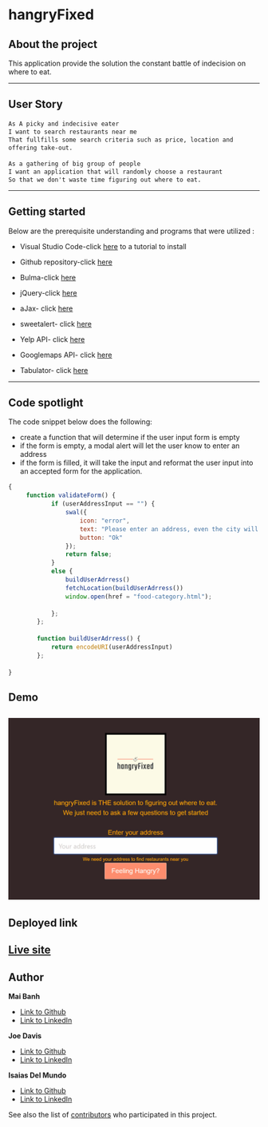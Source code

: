 # hangryFixed

## About the project

This application provide the solution the constant battle of indecision on where to eat.

---

## User Story

    As A picky and indecisive eater
    I want to search restaurants near me
    That fullfills some search criteria such as price, location and offering take-out.
    
    As a gathering of big group of people
    I want an application that will randomly choose a restaurant
    So that we don't waste time figuring out where to eat.

---

## Getting started
Below are the prerequisite understanding and programs that were utilized :
* Visual Studio Code-click [here](https://code.visualstudio.com/) to a tutorial to install
* Github repository-click [here](https://help.github.com/en/github/)

* Bulma-click [here](https://bulma.io/documentation/)

* jQuery-click [here](https://code.jquery.com/jquery-3.4.1.min.js)

* aJax- click [here](https://cdnjs.cloudflare.com/ajax/libs/moment.js/2.24.0/moment.min.js)

* sweetalert- click [here](https://github.com/t4t5/sweetalert)

* Yelp API- click [here](https://www.yelp.com/developers/documentation/v3)

* Googlemaps API- click [here](https://developers.google.com/maps/documentation/javascript/tutorial)

* Tabulator- click [here](http://tabulator.info/docs/4.7)
---

## Code spotlight

The code snippet below does the following:

- create a function that will determine if the user input form is empty
- if the form is empty, a modal alert will let the user know to enter an address
- if the form is filled, it will take the input and reformat the user input into an accepted form for the application.
```js
{
     function validateForm() {
            if (userAddressInput == "") {
                swal({
                    icon: "error",
                    text: "Please enter an address, even the city will work!",
                    button: "Ok"
                });
                return false;
            }
            else {
                buildUserAdrress()
                fetchLocation(buildUserAdrress())
                window.open(href = "food-category.html");

            };
        };

        function buildUserAdrress() {
            return encodeURI(userAddressInput)
        };

}
```
## Demo


![Deployed Application](deployed-site.gif)
---

## Deployed link

[Live site](https://idelmundo.github.io/hangryfixed/)
---

## Author

**Mai Banh**
- [Link to Github](https://github.com/mtbanh)
- [Link to LinkedIn](https://www.linkedin.com/in/mai-banh-311ba6164/)

**Joe Davis**
- [Link to Github](https://github.com/jdavis3333)
- [Link to LinkedIn](https://www.linkedin.com/in/joe-davis-a8380232/)

**Isaias Del Mundo**
- [Link to Github](https://github.com/idelmundo)
- [Link to LinkedIn](https://www.linkedin.com/in/isaiasdelmundo/)

See also the list of [contributors](https://github.com/your/project/contributors) who participated in this project.


